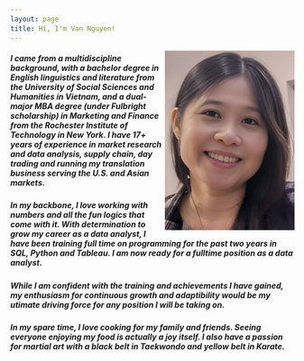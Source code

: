 ```yaml
---
layout: page
title: Hi, I'm Van Nguyen!
---
```


<img style="float:right" src="/assets/images/Profile_pic_RESIZE2.png">

##### I came from a multidiscipline background, with a bachelor degree in English linguistics and literature from the University of Social Sciences and Humanities in Vietnam, and a dual-major MBA degree (under Fulbright scholarship) in Marketing and Finance from the Rochester Institute of Technology in New York. I have 17+ years of experience in market research and data analysis, supply chain, day trading and running my translation business serving the U.S. and Asian markets.

##### In my backbone, I love working with numbers and all the fun logics that come with it. With determination to grow my career as a data analyst, I have been training full time on programming for the past two years in SQL, Python and Tableau. I am now ready for a fulltime position as a data analyst. 

##### While I am confident with the training and achievements I have gained, my enthusiasm for continuous growth and adaptibility would be my utimate driving force for any position I will be taking on.

##### In my spare time, I love cooking for my family and friends. Seeing everyone enjoying my food is actually a joy itself. I also have a passion for martial art with a black belt in Taekwondo and yellow belt in Karate.
